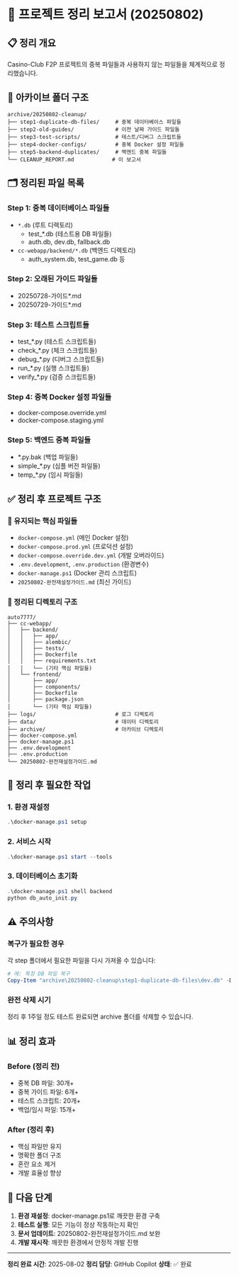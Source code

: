# 🧹 프로젝트 정리 보고서 (20250802)

## 📋 정리 개요
Casino-Club F2P 프로젝트의 중복 파일들과 사용하지 않는 파일들을 체계적으로 정리했습니다.

## 📂 아카이브 폴더 구조

```
archive/20250802-cleanup/
├── step1-duplicate-db-files/     # 중복 데이터베이스 파일들
├── step2-old-guides/             # 이전 날짜 가이드 파일들  
├── step3-test-scripts/           # 테스트/디버그 스크립트들
├── step4-docker-configs/         # 중복 Docker 설정 파일들
├── step5-backend-duplicates/     # 백엔드 중복 파일들
└── CLEANUP_REPORT.md            # 이 보고서
```

## 🗂️ 정리된 파일 목록

### Step 1: 중복 데이터베이스 파일들
- `*.db` (루트 디렉토리)
  - test_*.db (테스트용 DB 파일들)
  - auth.db, dev.db, fallback.db
- `cc-webapp/backend/*.db` (백엔드 디렉토리)
  - auth_system.db, test_game.db 등

### Step 2: 오래된 가이드 파일들
- 20250728-가이드*.md
- 20250729-가이드*.md

### Step 3: 테스트 스크립트들
- test_*.py (테스트 스크립트들)
- check_*.py (체크 스크립트들)
- debug_*.py (디버그 스크립트들)
- run_*.py (실행 스크립트들)
- verify_*.py (검증 스크립트들)

### Step 4: 중복 Docker 설정 파일들
- docker-compose.override.yml
- docker-compose.staging.yml

### Step 5: 백엔드 중복 파일들
- *.py.bak (백업 파일들)
- simple_*.py (심플 버전 파일들)
- temp_*.py (임시 파일들)

## ✅ 정리 후 프로젝트 구조

### 🎯 유지되는 핵심 파일들
- `docker-compose.yml` (메인 Docker 설정)
- `docker-compose.prod.yml` (프로덕션 설정)
- `docker-compose.override.dev.yml` (개발 오버라이드)
- `.env.development`, `.env.production` (환경변수)
- `docker-manage.ps1` (Docker 관리 스크립트)
- `20250802-완전재설정가이드.md` (최신 가이드)

### 📁 정리된 디렉토리 구조
```
auto7777/
├── cc-webapp/
│   ├── backend/
│   │   ├── app/
│   │   ├── alembic/
│   │   ├── tests/
│   │   ├── Dockerfile
│   │   ├── requirements.txt
│   │   └── (기타 핵심 파일들)
│   └── frontend/
│       ├── app/
│       ├── components/
│       ├── Dockerfile
│       ├── package.json
│       └── (기타 핵심 파일들)
├── logs/                         # 로그 디렉토리
├── data/                         # 데이터 디렉토리
├── archive/                      # 아카이브 디렉토리
├── docker-compose.yml
├── docker-manage.ps1
├── .env.development
├── .env.production
└── 20250802-완전재설정가이드.md
```

## 🔧 정리 후 필요한 작업

### 1. 환경 재설정
```powershell
.\docker-manage.ps1 setup
```

### 2. 서비스 시작
```powershell
.\docker-manage.ps1 start --tools
```

### 3. 데이터베이스 초기화
```powershell
.\docker-manage.ps1 shell backend
python db_auto_init.py
```

## ⚠️ 주의사항

### 복구가 필요한 경우
각 step 폴더에서 필요한 파일을 다시 가져올 수 있습니다:
```powershell
# 예: 특정 DB 파일 복구
Copy-Item "archive\20250802-cleanup\step1-duplicate-db-files\dev.db" -Destination "."
```

### 완전 삭제 시기
정리 후 1주일 정도 테스트 완료되면 archive 폴더를 삭제할 수 있습니다.

## 📊 정리 효과

### Before (정리 전)
- 중복 DB 파일: 30개+
- 중복 가이드 파일: 6개+
- 테스트 스크립트: 20개+
- 백업/임시 파일: 15개+

### After (정리 후)
- 핵심 파일만 유지
- 명확한 폴더 구조
- 혼란 요소 제거
- 개발 효율성 향상

## 🎯 다음 단계

1. **환경 재설정**: docker-manage.ps1로 깨끗한 환경 구축
2. **테스트 실행**: 모든 기능이 정상 작동하는지 확인
3. **문서 업데이트**: 20250802-완전재설정가이드.md 보완
4. **개발 재시작**: 깨끗한 환경에서 안정적 개발 진행

---
**정리 완료 시간**: 2025-08-02
**정리 담당**: GitHub Copilot
**상태**: ✅ 완료
